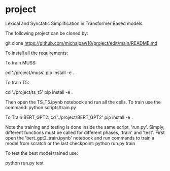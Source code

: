# project
Lexical and Synctatic Simplification in Transformer Based models. 

The following project can be cloned by: 


git clone https://github.com/michalpaw18/project/edit/main/README.md

To  install all the requirements:



To train MUSS:  

cd './project/muss'
pip install -e .


To train T5:

cd './project/ts_t5'
pip install  -e .

Then open the TS_T5.ipynb notebook and run all the cells. To train use the command:
python scripts/train.py


To Train BERT_GPT2:
cd './project/BERT_GPT2'
pip install -e . 

Note the training and testing is done inside the same script, 'run.py'. Simply, different functions must be called for different phases, 'train' and 'test'. First open the 'bert_gpt2_train.ipynb' notebook and run commands to train a model from scratch or the last checkpoint: 
python run.py train

To test the best model trained use:

python run.py test

